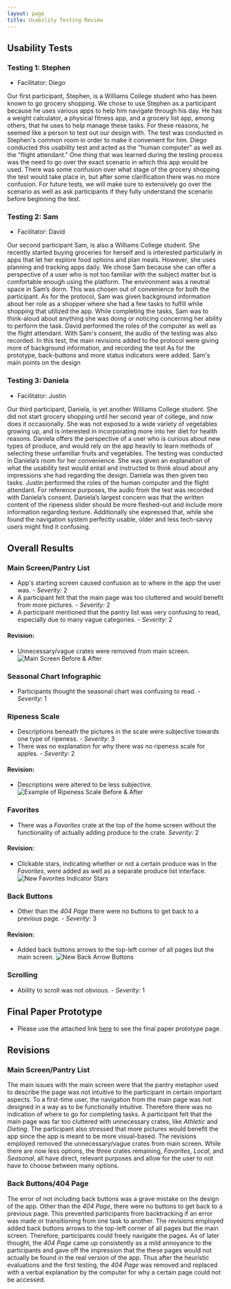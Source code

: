 ```yaml
---
layout: page
title: Usability Testing Review
---
```


## Usability Tests
### Testing 1: Stephen
 - Facilitator: Diego

Our first participant, Stephen, is a Williams College student who has been known to go grocery shopping. We chose to use Stephen as a participant because he uses various apps to help him navigate through his day. He has a weight calculator, a physical fitness app, and a grocery list app, among others, that he uses to help manage these tasks. For these reasons, he seemed like a person to test out our design with. The test was conducted in Stephen's common room in order to make it convenient for him. Diego conducted this usability test and acted as the "human computer" as well as the "flight attendant." One thing that was learned during the testing process was the need to go over the exact scenario in which this app would be used. There was some confusion over what stage of the grocery shopping the test would take place in, but after some clarification there was no more confusion. For future tests, we will make sure to extensively go over the scenario as well as ask participants if they fully understand the scenario before beginning the test.

### Testing 2: Sam
 - Facilitator: David

Our second participant Sam, is also a Williams College student. She recently started buying groceries for herself and is interested particularly in apps that let her explore food options and plan meals. However, she uses planning and tracking apps daily. We chose Sam because she can offer a perspective of a user who is not too familiar with the subject matter but is comfortable enough using the platform. The environment was a neutral space in Sam’s dorm. This was chosen out of convenience for both the participant. As for the protocol, Sam was given background information about her role as a shopper where she had a few tasks to fulfill while shopping that utilized the app. While completing the tasks, Sam was to think-aloud about anything she was doing or noticing concerning her ability to perform the task. David performed the roles of the computer as well as the flight attendant. With Sam's consent, the audio of the testing was also recorded. In this test, the main revisions added to the protocol were giving more of background information, and recording the test As for the prototype, back-buttons and more status indicators were added. Sam's main points on the design

### Testing 3: Daniela
 - Facilitator: Justin

Our third participant, Daniela, is yet another Williams College student. She did not start grocery shopping until her second year of college, and now does it occasionally. She was not exposed to a wide variety of vegetables growing up, and is interested in incorporating more into her diet for health reasons. Daniela offers the perspective of a user who is curious about new types of produce, and would rely on the app heavily to learn methods of selecting these unfamiliar fruits and vegetables. The testing was conducted in Daniela’s room for her convenience. She was given an explanation of what the usability test would entail and instructed to think aloud about any impressions she had regarding the design. Daniela was then given two tasks. Justin performed the roles of the human computer and the flight attendant. For reference purposes, the audio from the test was recorded with Daniela’s consent. Daniela’s largest concern was that the written content of the ripeness slider should be more fleshed-out and include more information regarding texture. Additionally she expressed that, while she found the navigation system perfectly usable, older and less tech-savvy users might find it confusing.


## Overall Results
### Main Screen/Pantry List
 - App's starting screen caused confusion as to where in the app the user was. - *Severity:* 2
 - A participant felt that the main page was too cluttered and would benefit from more pictures. - *Severity:* 2
 - A participant mentioned that the pantry list was very confusing to read, especially due to many vague categories. - *Severity:* 2
#### Revision:
 - Unnecessary/vague crates were removed from main screen.
 ![Main Screen Before & After](/sousshopper/img/FinalPaperPrototype/main_page_bna.png)

### Seasonal Chart Infographic
 - Participants thought the seasonal chart was confusing to read. - *Severity:* 1

### Ripeness Scale
 - Descriptions beneath the pictures in the scale were subjective towards one type of ripeness. - *Severity:* 3
 - There was no explanation for why there was no ripeness scale for apples. - *Severity:* 2
#### Revision:
 - Descriptions were altered to be less subjective.
 ![Example of Ripeness Scale Before & After](/sousshopper/img/FinalPaperPrototype/banana_scale_bna.png)

### Favorites
 - There was a *Favorites* crate at the top of the home screen without the functionality of actually adding produce to the crate. *Severity:* 2
#### Revision:
 - Clickable stars, indicating whether or not a certain produce was in the *Favorites*, were added as well as a separate produce list interface.
 ![New Favorites Indicator Stars](/sousshopper/img/FinalPaperPrototype/favorites.png)

### Back Buttons
 - Other than the *404 Page* there were no buttons to get back to a previous page. - *Severity:* 3
#### Revision:
 - Added back buttons arrows to the top-left corner of all pages but the main screen.
 ![New Back Arrow Buttons](/sousshopper/img/FinalPaperPrototype/favorites.png)

### Scrolling
 - Ability to scroll was not obvious. - *Severity:* 1


## Final Paper Prototype
- Please use the attached link [here](/2018-04-15-Final-Paper-Prototype.md) to see the final paper prototype page.


## Revisions
### Main Screen/Pantry List
The main issues with the main screen were that the pantry metaphor used to describe the page was not intuitive to the participant in certain important aspects. To a first-time user, the navigation from the main page was not designed in a way as to be functionally intuitive. Therefore there was no indication of where to go for completing tasks. A participant felt that the main page was far too cluttered with unnecessary crates, like *Athletic* and *Dieting*. The participant also stressed that more pictures would benefit the app since the app is meant to be more visual-based. The revisions employed removed the unnecessary/vague crates from main screen. While there are now less options, the three crates remaining, *Favorites*, *Local*, and *Seasonal*, all have direct, relevant purposes and allow for the user to not have to choose between many options.

### Back Buttons/404 Page
The error of not including back buttons was a grave mistake on the design of the app. Other than the *404 Page*, there were no buttons to get back to a previous page. This prevented participants from backtracking if an error was made or transitioning from one task to another. The revisions employed added back buttons arrows to the top-left corner of all pages but the main screen. Therefore, participants could freely navigate the pages. As of later thought, the *404 Page* came up consistently as a mild annoyance to the participants and gave off the impression that the these pages would not actually be found in the real version of the app. Thus after the heuristic evaluations and the first testing, the *404 Page* was removed and replaced with a verbal explanation by the computer for why a certain page could not be accessed.
